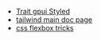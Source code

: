- [Trait gpui Styled](file:://Users/ma/j/tmp08/zed/target/doc/gpui/trait.Styled.html)
- [tailwind main doc page](https://tailwindcss.com/docs/installation)
- [css flexbox tricks](https://css-tricks.com/wp-content/uploads/2022/02/css-flexbox-poster.png)
